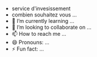 - service d'invesissement
- combien souhaitez vous ...
- 🌱 I’m currently learning ...
- 💞️ I’m looking to collaborate on ...
- 📫 How to reach me ...
- 😄 Pronouns: ...
- ⚡ Fun fact: ...

<!---
perialking/perialking is a ✨ special ✨ repository because its `README.md` (this file) appears on your GitHub profile.
You can click the Preview link to take a look at your changes.
--->
